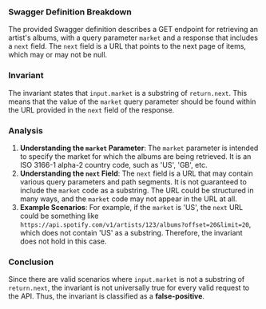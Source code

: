 ### Swagger Definition Breakdown
The provided Swagger definition describes a GET endpoint for retrieving an artist's albums, with a query parameter `market` and a response that includes a `next` field. The `next` field is a URL that points to the next page of items, which may or may not be null.

### Invariant
The invariant states that `input.market` is a substring of `return.next`. This means that the value of the `market` query parameter should be found within the URL provided in the `next` field of the response.

### Analysis
1. **Understanding the `market` Parameter**: The `market` parameter is intended to specify the market for which the albums are being retrieved. It is an ISO 3166-1 alpha-2 country code, such as 'US', 'GB', etc.
2. **Understanding the `next` Field**: The `next` field is a URL that may contain various query parameters and path segments. It is not guaranteed to include the `market` code as a substring. The URL could be structured in many ways, and the `market` code may not appear in the URL at all.
3. **Example Scenarios**: For example, if the `market` is 'US', the `next` URL could be something like `https://api.spotify.com/v1/artists/123/albums?offset=20&limit=20`, which does not contain 'US' as a substring. Therefore, the invariant does not hold in this case.

### Conclusion
Since there are valid scenarios where `input.market` is not a substring of `return.next`, the invariant is not universally true for every valid request to the API. Thus, the invariant is classified as a **false-positive**.

